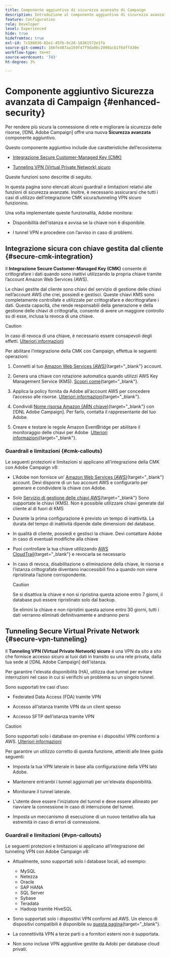 ```yaml
---
title: Componente aggiuntivo di sicurezza avanzato di Campaign
description: Introduzione al componente aggiuntivo di sicurezza avanzato di Campaign
feature: Configuration
role: Developer
level: Experienced
hide: true
hidefromtoc: true
exl-id: 7c586836-82e1-45fb-9c28-18361572e1fa
source-git-commit: 166fe487aa169f47f9da86c2990acb1f6dff430e
workflow-type: tm+mt
source-wordcount: '743'
ht-degree: 3%

---
```



# Componente aggiuntivo Sicurezza avanzata di Campaign {#enhanced-security}

Per rendere più sicura la connessione di rete e migliorare la sicurezza delle risorse, [!DNL Adobe Campaign] offre una nuova **Sicurezza avanzata** componente aggiuntivo.

Questo componente aggiuntivo include due caratteristiche dell’ecosistema:

* [Integrazione Secure Customer-Managed Key (CMK)](#secure-cmk-integration)

* [Tunneling VPN (Virtual Private Network) sicuro](#secure-vpn-tunneling)

Queste funzioni sono descritte di seguito.

In questa pagina sono elencati alcuni guardrail e limitazioni relativi alle funzioni di sicurezza avanzate. Inoltre, è necessario assicurarsi che tutti i casi di utilizzo dell’integrazione CMK sicura/tunneling VPN sicuro funzionino.

Una volta implementate queste funzionalità, Adobe monitora:

* Disponibilità dell’istanza e avvisa se la chiave non è disponibile.

* I tunnel VPN e procedere con l’avviso in caso di problemi.

## Integrazione sicura con chiave gestita dal cliente {#secure-cmk-integration}

Il **Integrazione Secure Customer-Managed Key (CMK)** consente di crittografare i dati quando sono inattivi utilizzando la propria chiave tramite l’account Amazon Web Services (AWS).

Le chiavi gestite dal cliente sono chiavi del servizio di gestione delle chiavi nell’account AWS che crei, possiedi e gestisci. Queste chiavi KMS sono completamente controllate e utilizzate per crittografare e decrittografare i dati. Questa capacità, che rende responsabili della generazione e della gestione delle chiavi di crittografia, consente di avere un maggiore controllo su di esse, inclusa la revoca di una chiave.

>[!CAUTION]
>
>In caso di revoca di una chiave, è necessario essere consapevoli degli effetti. [Ulteriori informazioni](#cmk-callouts)

Per abilitare l’integrazione della CMK con Campaign, effettua le seguenti operazioni:

1. Connetti al tuo [Amazon Web Services (AWS)](https://aws.amazon.com/){target="_blank"} account.

1. Genera una chiave con rotazione automatica quando utilizzi AWS Key Management Service (KMS). [Scopri come](https://docs.aws.amazon.com/kms/latest/developerguide/create-keys.html){target="_blank"}.

1. Applica la policy fornita da Adobe all’account AWS per concedere l’accesso alle risorse. [Ulteriori informazioni](https://docs.aws.amazon.com/kms/latest/developerguide/key-policy-services.html){target="_blank"}. <!--link TBC-->

1. Condividi [Nome risorsa Amazon (ARN chiave)](https://docs.aws.amazon.com/kms/latest/developerguide/find-cmk-id-arn.html){target="_blank"} con [!DNL Adobe Campaign]. Per farlo, contatta il rappresentante del tuo Adobe. <!--or Adobe transition manager?-->

1. Creare e testare le regole Amazon EventBridge per abilitare il monitoraggio delle chiavi per Adobe &#x200B; [Ulteriori informazioni](https://docs.aws.amazon.com/eventbridge/latest/userguide/eb-rules.html){target="_blank"}.


### Guardrail e limitazioni {#cmk-callouts}

Le seguenti protezioni e limitazioni si applicano all’integrazione della CMK con Adobe Campaign v8:

* L’Adobe non fornisce un’ [Amazon Web Services (AWS)](https://aws.amazon.com/){target="_blank"} account. Devi disporre di un tuo account AWS e configurarlo per generare e condividere la chiave con Adobe.

* Solo [Servizio di gestione delle chiavi AWS](https://docs.aws.amazon.com/kms/latest/developerguide/overview.html){target="_blank"} Sono supportate le chiavi (KMS). Non è possibile utilizzare chiavi generate dal cliente al di fuori di KMS&#x200B;

* Durante la prima configurazione è previsto un tempo di inattività. &#x200B;La durata del tempo di inattività dipende dalle dimensioni del database.

* In qualità di cliente, possiedi e gestisci la chiave. Devi contattare Adobe in caso di eventuali modifiche alla chiave&#x200B;

* Puoi controllare la tua chiave utilizzando [AWS CloudTrail](https://docs.aws.amazon.com/awscloudtrail/latest/userguide/cloudtrail-user-guide.html){target="_blank"} e revocarla se necessario&#x200B;

* In caso di revoca, disabilitazione o eliminazione della chiave, le risorse e l’istanza crittografate diventano inaccessibili fino a quando non viene ripristinata l’azione corrispondente.

  >[!CAUTION]
  >
  >Se si disattiva la chiave e non si ripristina questa azione entro 7 giorni, il database può essere ripristinato solo dal backup.
  >
  >Se elimini la chiave e non ripristini questa azione entro 30 giorni, tutti i dati verranno eliminati definitivamente e andranno persi&#x200B;

## Tunneling Secure Virtual Private Network {#secure-vpn-tunneling}

Il **Tunneling VPN (Virtual Private Network) sicuro** è una VPN da sito a sito che fornisce accesso sicuro ai tuoi dati in transito su una rete privata, dalla tua sede al [!DNL Adobe Campaign] dell&#39;istanza.

<!--As it connects two networks together, it is a site-to-site VPN.-->

Per garantire l&#39;elevata disponibilità (HA), utilizza due tunnel per evitare interruzioni nel caso in cui si verifichi un problema su un singolo tunnel.

Sono supportati tre casi d’uso:

* Federated Data Access (FDA) tramite VPN<!--to access your on-premise database from the Campaign instance over VPN-->

* Accesso all’istanza tramite VPN da un client spesso

* Accesso SFTP dell’istanza tramite VPN

>[!CAUTION]
>
>Sono supportati solo i database on-premise e i dispositivi VPN conformi a AWS. [Ulteriori informazioni](#vpn-callouts)

Per garantire un utilizzo corretto di questa funzione, attieniti alle linee guida seguenti:

* Imposta la tua VPN laterale in base alla configurazione della VPN lato Adobe.

* Mantenere entrambi i tunnel aggiornati per un&#39;elevata disponibilità.

* Monitorare il tunnel laterale.

* L&#39;utente deve essere l&#39;iniziatore del tunnel e deve essere allineato per riavviare la connessione in caso di interruzione del tunnel.

* Imposta un meccanismo di esecuzione di un nuovo tentativo alla tua estremità in caso di errori di connessione.


### Guardrail e limitazioni {#vpn-callouts}

Le seguenti protezioni e limitazioni si applicano all’integrazione del tunneling VPN con Adobe Campaign v8:

* Attualmente, sono supportati solo i database locali, ad esempio<!--Richa to check the list with PM-->:

   * MySQL
   * Netezza
   *  Oracle
   * SAP HANA
   * SQL Server
   * Sybase
   * Teradata
   * Hadoop tramite HiveSQL

* Sono supportati solo i dispositivi VPN conformi ad AWS. Un elenco di dispositivi compatibili è disponibile su [questa pagina](https://docs.aws.amazon.com/vpn/latest/s2svpn/your-cgw.html#example-configuration-files){target="_blank"}<!--check which list should be communicated-->.

* La connettività VPN a terze parti o a fornitori esterni non è supportata.

* Non sono incluse VPN aggiuntive gestite da Adobi per database cloud privati.
